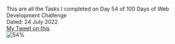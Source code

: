 This are all the Tasks I completed on Day 54 of 100 Days of Web Development Challenge<br>
Dated: 24 July 2022<br>
[My Tweet on this](https://twitter.com/Saurav_Navdhare/status/1550837970944786432)<br>
![54%](https://progress-bar.dev/54)
